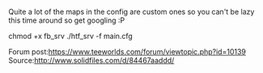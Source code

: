 Quite a lot of the maps in the config are custom ones so you can't be lazy this time around so get googling :P

chmod +x fb_srv
./htf_srv -f main.cfg

Forum post:https://www.teeworlds.com/forum/viewtopic.php?id=10139
Source:http://www.solidfiles.com/d/84467aaddd/
